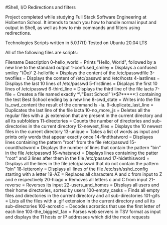 #Shell, I/O Redirections and filters

Project completed while studying Full Stack Software Engineering at Holberton School. It intends to teach you how to handle normal input and output in Shell, as well as how to mix commands and filters using redirections.

Technologies
Scripts written in 5.0.17(1)
Tested on Ubuntu 20.04 LTS

All of the following files are scripts:

Filename    Description
0-hello_world  = Prints "Hello, World", followed by a new line to the standard output
1-confused_smiley =  Displays a confused smiley "(Ôo)'
2-hellofile = Displays the content of the /etc/passwdfile
3-twofiles = Displays the content of /etc/passwd and /etc/hosts
4-lastlines = Displays the last 10 lines of /etc/passwd
5-firstlines  =  Displays the first 10 lines of /etc/passwd
6-third_line  =  Displays the third line of the file iacta
7-file = Creates a file named exactly \*\\'"Best School"\'\\*$\?\*\*\*\*\*:) containing the test Best School ending by a new line
8-cwd_state = Writes into the file ls_cwd_content the result of the command ls -la.
9-duplicate_last_line  = Duplicates the last line of the file iacta
10-no_more_js =  Deletes all the regular files with a .js extension that are present in the current directory and all its subfolders
11-directories = Counts the number of directories and sub-directories in the current directory
12-newest_files = Displays the 10 newest files in the current directory
13-unique  = Takes a list of words as input and prints only words that appear exactly once
14-findthatword = Displayes lines containing the pattern "root" from the file /etc/passwd
15-countthatword  =  Displays the number of lines that contain the pattern "bin" in the file /etc/passwd
16-whatsnext  =  Displays lines containing the patter "root" and 3 lines after them in the file /etc/passwd
17-hidethisword = Displays all the lines in the file /etc/passwd that do not contain the pattern "bin"
18-letteronly  = Displays all lines of the file /etc/ssh/sshd_config starting with a letter
19-AZ  = Replaces all characters A and c from input to Z and e respectively
20-hiago  =  Removes all letters c and C from input
21-reverse  = Reverses its input
22-users_and_homes = Displays all users and their home directories, sorted by users
100-empty_casks = Finds all empty files and directories in the current directory and all sub-directories
101-gifs  =  Lists all the files with a .gif extension in the current directory and all its sub-directories
102-acrostic  =  Decodes acrostics that use the first letter of each line
103-the_biggest_fan = Parses web servers in TSV format as input and displays the 11 hosts or IP addresses which did the most requests
